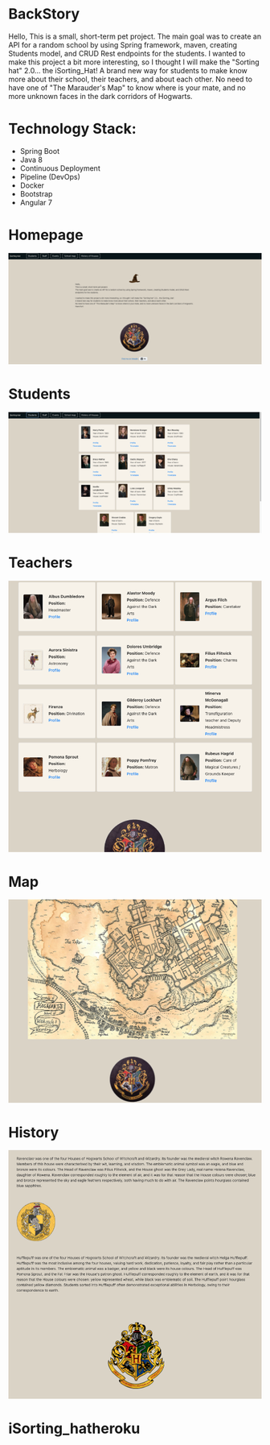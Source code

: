 # BackStory
Hello, 
This is a small, short-term pet project. 
The main goal was to create an API for a random school by using Spring framework, maven, creating Students model, and CRUD Rest endpoints for the students.
I wanted to make this project a bit more interesting, so I thought I will make the "Sorting hat" 2.0... the iSorting_Hat! 
A brand new way for students to make know more about their school, their teachers, and about each other. 
No need to have one of "The Marauder's Map" to know where is your mate, and no more unknown faces in the dark corridors of Hogwarts.

# Technology Stack:
- Spring Boot
- Java 8
- Continuous Deployment 
- Pipeline (DevOps)
- Docker
- Bootstrap
- Angular 7 

# Homepage
![alt text](img/home_page.png)   
# Students
![alt text](img/students.png)
# Teachers 
![alt text](img/teachers.png)   
# Map
![alt text](img/map.png)
# History
![alt text](img/house_story.png)   

# iSorting_hatheroku
